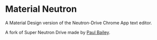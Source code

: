 # Material Neutron

A Material Design version of the Neutron-Drive Chrome App text editor.

A fork of Super Neutron Drive made by [Paul Bailey](https://github.com/pizzapanther/Super-Neutron-Drive).